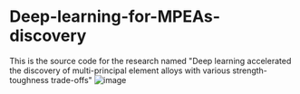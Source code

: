 # Deep-learning-for-MPEAs-discovery
This is the source code for the research named "Deep learning accelerated the discovery of multi-principal element alloys with various strength-toughness trade-offs"
![image](https://github.com/Alloy-T800/Deep-learning-for-MPEAs-discovery/assets/139616645/adcdedad-c726-43de-a445-a6c1389f3082)
